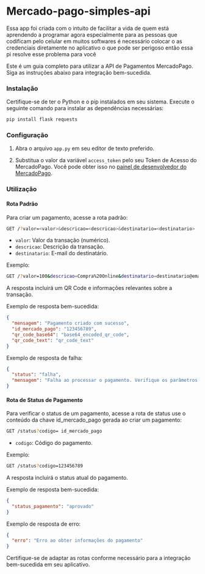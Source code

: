 # Mercado-pago-simples-api
Essa app foi criada com o intuito de facilitar a vida de quem está aprendendo a programar agora especialmente para as pessoas que codificam pelo celular em muitos softwares é necessário colocar o as credenciais diretamente no aplicativo o que pode ser perigoso então essa pi resolve esse problema para você

Este é um guia completo para utilizar a API de Pagamentos MercadoPago. Siga as instruções abaixo para integração bem-sucedida.

### Instalação


Certifique-se de ter o Python e o pip instalados em seu sistema. Execute o seguinte comando para instalar as dependências necessárias:

```bash
pip install flask requests
```

### Configuração

1. Abra o arquivo `app.py` em seu editor de texto preferido.

2. Substitua o valor da variável `access_token` pelo seu Token de Acesso do MercadoPago. Você pode obter isso no [painel de desenvolvedor do MercadoPago](https://www.mercadopago.com/developers/pt-br/my-account/).

### Utilização

#### Rota Padrão

Para criar um pagamento, acesse a rota padrão:

```bash
GET /?valor=<valor>&descricao=<descricao>&destinatario=<destinatario>
```

- `valor`: Valor da transação (numérico).
- `descricao`: Descrição da transação.
- `destinatario`: E-mail do destinatário.

Exemplo:

```bash
GET /?valor=100&descricao=Compra%20Online&destinatario=destinatario@email.com
```

A resposta incluirá um QR Code e informações relevantes sobre a transação.

Exemplo de resposta bem-sucedida:

```json
{
  "mensagem": "Pagamento criado com sucesso",
  "id_mercado_pago": "123456789",
  "qr_code_base64": "base64_encoded_qr_code",
  "qr_code_text": "qr_code_text"
}
```

Exemplo de resposta de falha:

```json
{
  "status": "falha",
  "mensagem": "Falha ao processar o pagamento. Verifique os parâmetros fornecidos."
}
```

#### Rota de Status de Pagamento

Para verificar o status de um pagamento, acesse a rota de status use o conteúdo da chave id_mercado_pago gerada ao criar um pagamento:

```bash
GET /status?codigo= id_mercado_pago
```

- `codigo`: Código do pagamento.

Exemplo:

```bash
GET /status?codigo=123456789
```

A resposta incluirá o status atual do pagamento.

Exemplo de resposta bem-sucedida:

```json
{
  "status_pagamento": "aprovado"
}
```

Exemplo de resposta de erro:

```json
{
  "erro": "Erro ao obter informações do pagamento"
}
```

Certifique-se de adaptar as rotas conforme necessário para a integração bem-sucedida em seu aplicativo.
